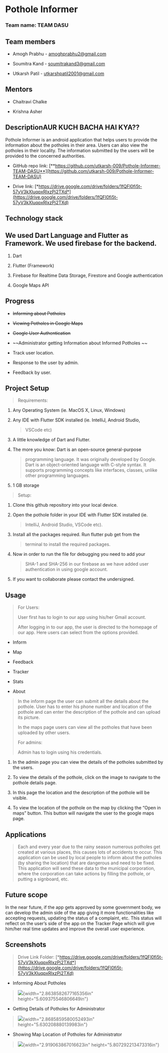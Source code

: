 Pothole Informer
================

### Team name: TEAM DASU 

Team members 
-------------

-   Amogh Prabhu - amoghprabhu2@gmail.com

-   Soumitra Kand - soumitrakand3@gmail.com

-   Utkarsh Patil - utkarshpatil2001@gmail.com

Mentors 
--------

-   Chaitravi Chalke

-   Krishna Asher

DescriptionAUR KUCH BACHA HAI KYA?? 
------------------------------------

Pothole Informer is an android application that helps users to provide
the information about the potholes in their area. Users can also view
the potholes in their locality. The information submitted by the users
will be provided to the concerned authorities.

-   GitHub repo link:
    [**https://github.com/utkarsh-009/Pothole-Informer-TEAM-DASU**](https://github.com/utkarsh-009/Pothole-Informer-TEAM-DASU)

-   Drive link:
    [*https://drive.google.com/drive/folders/1fQFl0fi5t-57yV3kXluqpxRlxzPj2TXd*](https://drive.google.com/drive/folders/1fQFl0fi5t-57yV3kXluqpxRlxzPj2TXd)

Technology stack 
-----------------

We used Dart Language and Flutter as Framework. We used firebase for the backend.
---------------------------------------------------------------------------------

1.  Dart

2.  Flutter (Framework)

3.  Firebase for Realtime Data Storage, Firestore and Google
    authentication

4.  Google Maps API

Progress
--------

-   ~~Informing about Potholes~~

-   ~~Viewing Potholes in Google Maps~~

-   ~~Google User Authentication~~

-   ~~Administrator getting Information about Informed Potholes ~~

-   Track user location.

-   Response to the user by admin.

-   Feedback by user.

Project Setup
-------------

> Requirements:

1.  Any Operating System (ie. MacOS X, Linux, Windows)

2.  Any IDE with Flutter SDK installed (ie. IntelliJ, Android Studio,
    > VSCode etc)

3.  A little knowledge of Dart and Flutter.

4.  The more you know: Dart is an open-source general-purpose
    > programming language. It was originally developed by Google. Dart
    > is an object-oriented language with C-style syntax. It supports
    > programming concepts like interfaces, classes, unlike other
    > programming languages.

5.  1 GB storage

> Setup:

1.  Clone this github repository into your local device.

2.  Open the pothole folder in your IDE with Flutter SDK installed (ie.
    > IntelliJ, Android Studio, VSCode etc).

3.  Install all the packages required. Run flutter pub get from the
    > terminal to install the required packages.

4.  Now in order to run the file for debugging you need to add your
    > SHA-1 and SHA-256 in our firebase as we have added user
    > authentication in using google account.

5.  If you want to collaborate please contact the undersigned.

Usage
-----

> For Users:
>
> User first has to login to our app using his/her Gmail account.
>
> After logging in to our app, the user is directed to the homepage of
> our app. Here users can select from the options provided.

-   Inform

-   Map

-   Feedback

-   Tracker

-   Stats

-   About

> In the inform page the user can submit all the details about the
> pothole. User has to enter his phone number and location of the
> pothole and can enter the description of the pothole and can upload
> its picture.
>
> In the maps page users can view all the potholes that have been
> uploaded by other users.
>
> For admins:
>
> Admin has to login using his credentials.

1.  In the admin page you can view the details of the potholes submitted
    by the users.

2.  To view the details of the pothole, click on the image to navigate
    to the pothole details page.

3.  In this page the location and the description of the pothole will
    be visible.

4.  To view the location of the pothole on the map by clicking the “Open
    in maps” button. This button will navigate the user to the google
    maps page.

Applications 
-------------

> Each and every year due to the rainy season numerous potholes get
> created at various places, this causes lots of accidents to occur.
> This application can be used by local people to inform about the
> potholes (by sharing the location) that are dangerous and need to be
> fixed. This application will send these data to the municipal
> corporation, where the corporation can take actions by filling the
> pothole, or putting a signboard, etc.

Future scope 
-------------

In the near future, if the app gets approved by some government body, we
can develop the admin side of the app giving it more functionalities
like accepting requests, updating the status of a complaint, etc. This
status will reflect on the user’s side of the app on the Tracker Page
which will give him/her real time updates and improve the overall user
experience.

Screenshots
-----------

> Drive Link Folder:
> [*https://drive.google.com/drive/folders/1fQFl0fi5t-57yV3kXluqpxRlxzPj2TXd*](https://drive.google.com/drive/folders/1fQFl0fi5t-57yV3kXluqpxRlxzPj2TXd)

-   Informing About Potholes

> ![](media/image1.jpg){width="2.8638582677165356in"
> height="5.609375546806649in"}

-   Getting Details of Potholes for Administrator

> ![](media/image2.jpg){width="2.8685859580052493in"
> height="5.630208880139983in"}

-   Showing Map Location of Potholes for Administrator

> ![](media/image3.jpg){width="2.919063867016623in"
> height="5.807292213473316in"}

